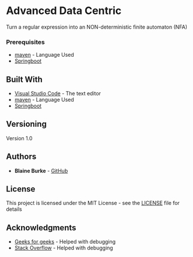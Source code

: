 # Advanced Data Centric

Turn a regular expression into an NON-deterministic finite automaton (NFA)

### Prerequisites

* [maven](https://maven.apache.org/) - Language Used
* [Springboot](https://spring.io/projects/spring-boot) 

## Built With

* [Visual Studio Code](https://code.visualstudio.com/) - The text editor
* [maven](https://maven.apache.org/) - Language Used
* [Springboot](https://spring.io/projects/spring-boot) 

## Versioning

Version 1.0

## Authors

* **Blaine Burke** - [GitHub](https://github.com/BurkeBlaine1999)

## License

This project is licensed under the MIT License - see the [LICENSE]() file for details

## Acknowledgments

* [Geeks for geeks](https://www.geeksforgeeks.org/) - Helped with debugging 
* [Stack Overflow](https://stackoverflow.com/) - Helped with debugging 
